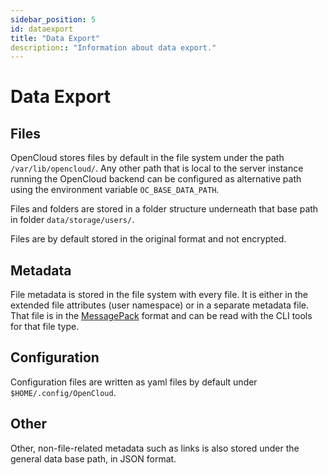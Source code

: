 ```yaml
---
sidebar_position: 5
id: dataexport
title: "Data Export"
description:: "Information about data export."
---
```


# Data Export

## Files

OpenCloud stores files by default in the file system under the path `/var/lib/opencloud/`. Any other path that is local to the server instance running the OpenCloud backend can be configured as alternative path using the environment variable `OC_BASE_DATA_PATH`.

Files and folders are stored in a folder structure underneath that base path in folder `data/storage/users/`.

Files are by default stored in the original format and not encrypted.

## Metadata

File metadata is stored in the file system with every file. It is either in the extended file attributes (user namespace) or in a separate metadata file. That file is in the [MessagePack](https://msgpack.org) format and can be read with the CLI tools for that file type.

## Configuration

Configuration files are written as yaml files by default under `$HOME/.config/OpenCloud`.

## Other

Other, non-file-related metadata such as links is also stored under the general data base path, in JSON format.

